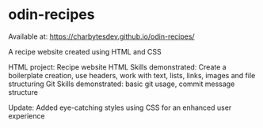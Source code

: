# odin-recipes

Available at: https://charbytesdev.github.io/odin-recipes/

A recipe website created using HTML and CSS

HTML project: Recipe website
HTML Skills demonstrated: Create a boilerplate creation, use headers, work with text, lists, links, images and file structuring
Git Skills demonstrated: basic git usage, commit message structure

Update: Added eye-catching styles using CSS for an enhanced user experience
